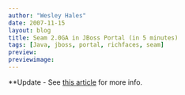 ```yaml
---
author: "Wesley Hales"
date: 2007-11-15
layout: blog
title: Seam 2.0GA in JBoss Portal (in 5 minutes)
tags: [Java, jboss, portal, richfaces, seam]
preview:
previewimage:
---
```


<p>**Update - See <a href="http://www.jroller.com/wesleyhales/entry/jboss_portlet_bridge_with_seam">this article</a> for more info.</p>
